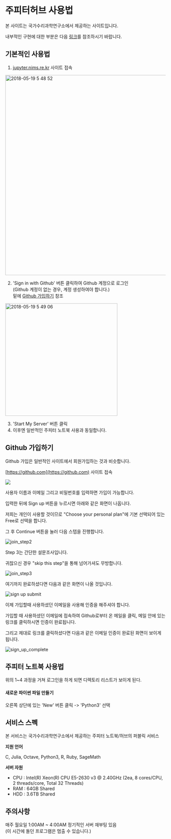 # 주피터허브 사용법

본 사이트는 국가수리과학연구소에서 제공하는 사이트입니다.

내부적인 구현에 대한 부분은 다음 [링크](https://github.com/jupyternims/docker-image)를 참조하시기 바랍니다.

## 기본적인 사용법

1. [jupyter.nims.re.kr](https://jupyter.nims.re.kr) 사이트 접속

<img width="626" alt="2018-05-19 5 48 52" src="https://user-images.githubusercontent.com/1378925/40266834-1749d542-5b8d-11e8-80ae-7a40b898f3a8.png">

2. 'Sign in with Github' 버튼 클릭하여 Github 계정으로 로그인  
(Github 계정이 없는 경우, 계정 생성하여야 합니다.)  
밑에 [Github 가입하기](https://github.com/skycwy223/jupyterhub-nims/blob/master/How%20To%20Use.md#github-%EA%B0%80%EC%9E%85%ED%95%98%EA%B8%B0) 참조

<img width="352" alt="2018-05-19 5 49 06" src="https://user-images.githubusercontent.com/1378925/40266844-385d1ef6-5b8d-11e8-92e6-75c19768b57e.png">

3. 'Start My Server' 버튼 클릭
4. 이후엔 일반적인 주피터 노트북 사용과 동일합니다.

## Github 가입하기

Github 가입은 일반적인 사이트에서 회원가입하는 것과 비슷합니다.

[https://github.com](https://github.com) 사이트 접속

![](https://user-images.githubusercontent.com/1378925/40266497-fb452794-5b86-11e8-92c9-5aa99682b418.png)

사용자 이름과 이메일 그리고 비밀번호를 입력하면 가입이 가능합니다.

입력한 뒤에 Sign up 버튼을 누르시면 아래와 같은 화면이 나옵니다.

저희는 개인이 사용할 것이므로 "Choose your personal plan"에 기본 선택되어 있는 Free로 선택을 합니다.

그 후 Continue 버튼을 눌러 다음 스텝을 진행합니다.

![join_step2](https://user-images.githubusercontent.com/1378925/40266731-5a586832-5b8b-11e8-9a10-8de9ff2a6632.png)

Step 3는 간단한 설문조사입니다.

귀찮으신 경우 "skip this step"을 통해 넘어가셔도 무방합니다.

![join_step3](https://user-images.githubusercontent.com/1378925/40266736-8bcd69e4-5b8b-11e8-8130-768c45693cea.png)

여기까지 완료하셨다면 다음과 같은 화면이 나올 것입니다.

![sign up submit](https://user-images.githubusercontent.com/1378925/40266766-d896020e-5b8b-11e8-8672-34571a458074.png)

이제 가입할때 사용하셨던 이메일을 사용해 인증을 해주셔야 합니다.

가입할 때 사용하셨던 이메일에 접속하여 Github로부터 온 메일을 클릭, 메일 안에 있는 링크를 클릭하시면 인증이 완료됩니다.

그리고 제대로 링크를 클릭하셨다면 다음과 같은 이메일 인증이 완료된 화면이 보이게 됩니다.

![sign_up_complete](https://user-images.githubusercontent.com/1378925/40266785-24702272-5b8c-11e8-8135-77bb2d035e54.png)

## 주피터 노트북 사용법

위의 1~4 과정을 거쳐 로그인을 하게 되면 디렉토리 리스트가 보이게 된다.

#### 새로운 파이썬 파일 만들기

오른쪽 상단에 있는 'New' 버튼 클릭 -> 'Python3' 선택

## 서비스 스펙

본 서비스는 국가수리과학연구소에서 제공하는 주피터 노트북/허브의 퍼블릭 서비스

**지원 언어**

C, Julia, Octave, Python3, R, Ruby, SageMath 

**서버 자원**
* CPU : Intel(R) Xeon(R) CPU E5-2630 v3 @ 2.40GHz (2ea, 8 cores/CPU, 2 threads/core, Total 32 Threads)  
* RAM : 64GB Shared  
* HDD : 3.6TB Shared  

## 주의사항

매주 월요일 1:00AM ~ 4:00AM 정기적인 서버 재부팅 있음  
(이 시간에 돌던 프로그램은 멈출 수 있습니다.)

